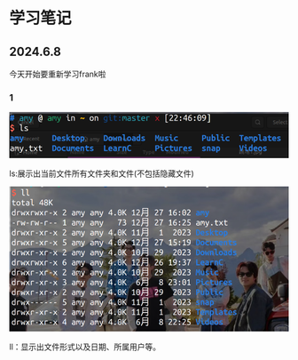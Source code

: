 # 学习笔记

## 2024.6.8

今天开始要重新学习frank啦

### 1

![](./picture/1.jpg)

ls:展示出当前文件所有文件夹和文件(不包括隐藏文件)

![](./picture/2.jpg)

ll：显示出文件形式以及日期、所属用户等。